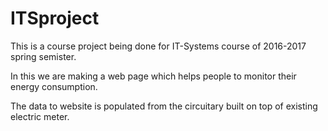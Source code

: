 # ITSproject

This is a course project being done for IT-Systems course of 2016-2017 spring semister.

In this we are making a web page which helps people to monitor their energy consumption.

The data to website is populated from the circuitary built on top of existing electric meter.
